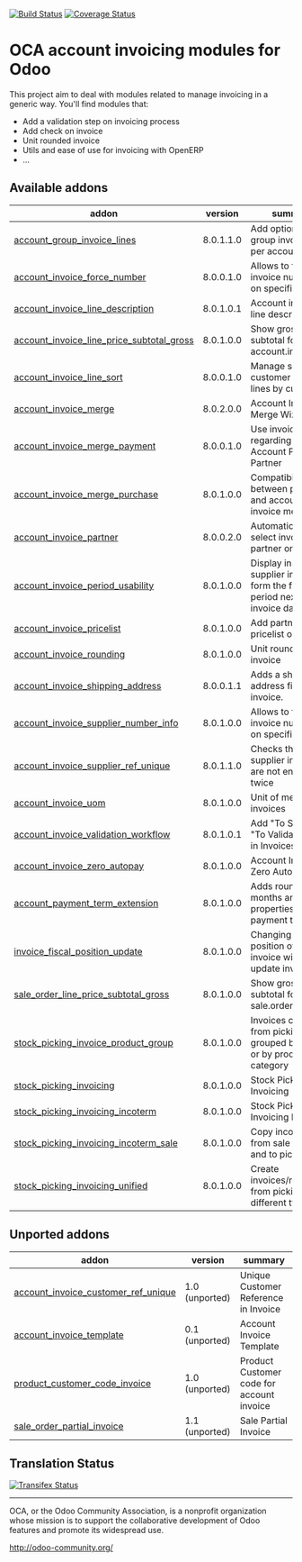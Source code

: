 [![Build Status](https://travis-ci.org/zeroincombenze/account-invoicing.svg?branch=8.0)](https://travis-ci.org/zeroincombenze/account-invoicing)
[![Coverage Status](https://coveralls.io/repos/zeroincombenze/account-invoicing/badge.svg?branch=8.0)](https://coveralls.io/r/zeroincombenze/account-invoicing?branch=8.0)

OCA account invoicing modules for Odoo
======================================

This project aim to deal with modules related to manage invoicing in a generic way. You'll find modules that:

 - Add a validation step on invoicing process
 - Add check on invoice
 - Unit rounded invoice
 - Utils and ease of use for invoicing with OpenERP
 - ...

[//]: # (addons)
Available addons
----------------
addon | version | summary
--- | --- | ---
[account_group_invoice_lines](account_group_invoice_lines/) | 8.0.1.1.0 | Add option to group invoice line per account
[account_invoice_force_number](account_invoice_force_number/) | 8.0.0.1.0 | Allows to force invoice numbering on specific invoices
[account_invoice_line_description](account_invoice_line_description/) | 8.0.1.0.1 | Account invoice line description
[account_invoice_line_price_subtotal_gross](account_invoice_line_price_subtotal_gross/) | 8.0.1.0.0 | Show gross price in subtotal for for account.invoice.line
[account_invoice_line_sort](account_invoice_line_sort/) | 8.0.0.1.0 | Manage sort of customer invoice lines by customers
[account_invoice_merge](account_invoice_merge/) | 8.0.2.0.0 | Account Invoice Merge Wizard
[account_invoice_merge_payment](account_invoice_merge_payment/) | 8.0.0.1.0 | Use invoice merge regarding fields on Account Payment Partner
[account_invoice_merge_purchase](account_invoice_merge_purchase/) | 8.0.1.0.0 | Compatibility between purchase and account invoice merge
[account_invoice_partner](account_invoice_partner/) | 8.0.0.2.0 | Automatically select invoicing partner on invoice
[account_invoice_period_usability](account_invoice_period_usability/) | 8.0.1.0.0 | Display in the supplier invoice form the fiscal period next to the invoice date
[account_invoice_pricelist](account_invoice_pricelist/) | 8.0.1.0.0 | Add partner pricelist on invoices
[account_invoice_rounding](account_invoice_rounding/) | 8.0.1.0.0 | Unit rounded invoice
[account_invoice_shipping_address](account_invoice_shipping_address/) | 8.0.0.1.1 | Adds a shipping address field to the invoice.
[account_invoice_supplier_number_info](account_invoice_supplier_number_info/) | 8.0.1.0.0 | Allows to force invoice numbering on specific invoices
[account_invoice_supplier_ref_unique](account_invoice_supplier_ref_unique/) | 8.0.1.1.0 | Checks that supplier invoices are not entered twice
[account_invoice_uom](account_invoice_uom/) | 8.0.1.0.0 | Unit of measure for invoices
[account_invoice_validation_workflow](account_invoice_validation_workflow/) | 8.0.1.0.1 | Add "To Send" and "To Validate" states in Invoices
[account_invoice_zero_autopay](account_invoice_zero_autopay/) | 8.0.1.0.0 | Account Invoice Zero Autopay
[account_payment_term_extension](account_payment_term_extension/) | 8.0.1.0.0 | Adds rounding, months and weeks properties on payment term lines
[invoice_fiscal_position_update](invoice_fiscal_position_update/) | 8.0.1.0.0 | Changing the fiscal position of an invoice will auto-update invoice lines
[sale_order_line_price_subtotal_gross](sale_order_line_price_subtotal_gross/) | 8.0.1.0.0 | Show gross price in subtotal for for sale.order.line
[stock_picking_invoice_product_group](stock_picking_invoice_product_group/) | 8.0.1.0.0 | Invoices created from picking grouped by product or by product category
[stock_picking_invoicing](stock_picking_invoicing/) | 8.0.1.0.0 | Stock Picking Invoicing
[stock_picking_invoicing_incoterm](stock_picking_invoicing_incoterm/) | 8.0.1.0.0 | Stock Picking Invoicing Incoterm
[stock_picking_invoicing_incoterm_sale](stock_picking_invoicing_incoterm_sale/) | 8.0.1.0.0 | Copy incoterm from sale to invoice and to picking
[stock_picking_invoicing_unified](stock_picking_invoicing_unified/) | 8.0.1.0.0 | Create invoices/refunds from pickings of different types

Unported addons
---------------
addon | version | summary
--- | --- | ---
[account_invoice_customer_ref_unique](account_invoice_customer_ref_unique/) | 1.0 (unported) | Unique Customer Reference in Invoice
[account_invoice_template](account_invoice_template/) | 0.1 (unported) | Account Invoice Template
[product_customer_code_invoice](product_customer_code_invoice/) | 1.0 (unported) | Product Customer code for account invoice
[sale_order_partial_invoice](sale_order_partial_invoice/) | 1.1 (unported) | Sale Partial Invoice

[//]: # (end addons)

Translation Status
------------------
[![Transifex Status](https://www.transifex.com/projects/p/OCA-account-invoicing-8-0/chart/image_png)](https://www.transifex.com/projects/p/OCA-account-invoicing-8-0)

----

OCA, or the Odoo Community Association, is a nonprofit organization whose 
mission is to support the collaborative development of Odoo features and 
promote its widespread use.

http://odoo-community.org/
